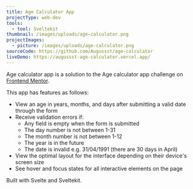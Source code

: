 ```yaml
---
title: Age Calculator App
projectType: web-dev
tools:
  - tool: Sveltekit
thumbnail: /images/uploads/age-calculator.png
projectImages:
  - picture: /images/uploads/age-calculator.png
sourceCode: https://github.com/Augussst/age-calculator
liveDemo: https://augussst-age-calculator.vercel.app/
---
```

Age calculator app is a solution to the Age calculator app challenge on [Frontend Mentor](https://www.frontendmentor.io/challenges/age-calculator-app-dF9DFFpj-Q).

This app has features as follows:

* View an age in years, months, and days after submitting a valid date through the form
* Receive validation errors if:
  * Any field is empty when the form is submitted
  * The day number is not between 1-31
  * The month number is not between 1-12
  * The year is in the future
  * The date is invalid e.g. 31/04/1991 (there are 30 days in April)
* View the optimal layout for the interface depending on their device's screen size
* See hover and focus states for all interactive elements on the page

Built with Svelte and Sveltekit.
